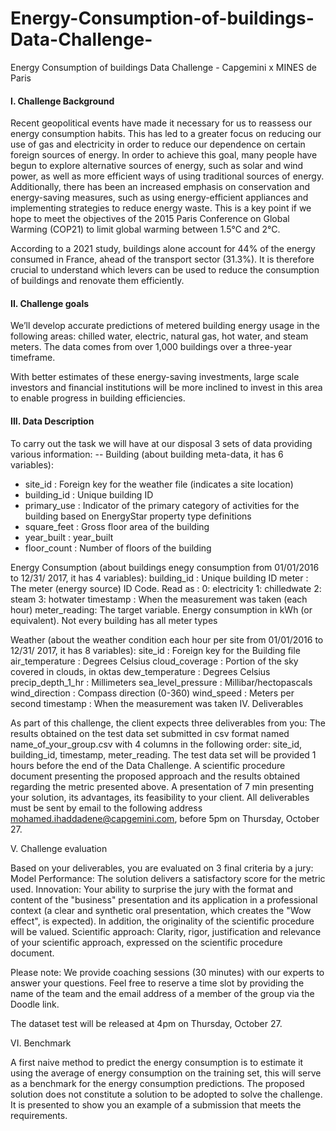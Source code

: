 # Energy-Consumption-of-buildings-Data-Challenge-
Energy Consumption of buildings Data Challenge - Capgemini x MINES de Paris

#### I. Challenge Background

Recent geopolitical events have made it necessary for us to reassess our energy consumption habits. This has led to a greater focus on reducing our use of gas and electricity in order to reduce our dependence on certain foreign sources of energy. In order to achieve this goal, many people have begun to explore alternative sources of energy, such as solar and wind power, as well as more efficient ways of using traditional sources of energy. Additionally, there has been an increased emphasis on conservation and energy-saving measures, such as using energy-efficient appliances and implementing strategies to reduce energy waste. This is a key point if we hope to meet the objectives of the 2015 Paris Conference on Global Warming (COP21) to limit global warming between 1.5°C and 2°C.

According to a 2021 study, buildings alone account for 44% of the energy consumed in France, ahead of the transport sector (31.3%). It is therefore crucial to understand which levers can be used to reduce the consumption of buildings and renovate them efficiently.

#### II. Challenge goals

We’ll develop accurate predictions of metered building energy usage in the following areas: chilled water, electric, natural gas, hot water, and steam meters. The data comes from over 1,000 buildings over a three-year timeframe.

With better estimates of these energy-saving investments, large scale investors and financial institutions will be more inclined to invest in this area to enable progress in building efficiencies.

#### III. Data Description

To carry out the task we will have at our disposal 3 sets of data providing various information:
-- Building (about building meta-data, it has 6 variables):
- site_id : Foreign key for the weather file (indicates a site location)
- building_id : Unique building ID
- primary_use : Indicator of the primary category of activities for the building based on EnergyStar property type definitions
- square_feet : Gross floor area of the building
- year_built : year_built
- floor_count : Number of floors of the building

Energy Consumption (about buildings enegy consumption from 01/01/2016 to 12/31/ 2017, it has 4 variables):
building_id : Unique building ID
meter : The meter (energy source) ID Code. Read as :
0: electricity
1: chilledwate
2: steam
3: hotwater
timestamp : When the measurement was taken (each hour)
meter_reading: The target variable. Energy consumption in kWh (or equivalent). Not every building has all meter types

Weather (about the weather condition each hour per site from 01/01/2016 to 12/31/ 2017, it has 8 variables):
site_id : Foreign key for the Building file
air_temperature : Degrees Celsius
cloud_coverage : Portion of the sky covered in clouds, in oktas
dew_temperature : Degrees Celsius
precip_depth_1_hr : Millimeters
sea_level_pressure : Millibar/hectopascals
wind_direction : Compass direction (0-360)
wind_speed : Meters per second
timestamp : When the measurement was taken
IV. Deliverables

As part of this challenge, the client expects three deliverables from you:
The results obtained on the test data set submitted in csv format named name_of_your_group.csv with 4 columns in the following order: site_id, building_id, timestamp, meter_reading. The test data set will be provided 1 hours before the end of the Data Challenge.
A scientific procedure document presenting the proposed approach and the results obtained regarding the metric presented above.
A presentation of 7 min presenting your solution, its advantages, its feasibility to your client.
All deliverables must be sent by email to the following address mohamed.ihaddadene@capgemini.com, before 5pm on Thursday, October 27.

V. Challenge evaluation

Based on your deliverables, you are evaluated on 3 final criteria by a jury:
Model Performance: The solution delivers a satisfactory score for the metric used.
Innovation: Your ability to surprise the jury with the format and content of the "business" presentation and its application in a professional context (a clear and synthetic oral presentation, which creates the "Wow effect", is expected). In addition, the originality of the scientific procedure will be valued.
Scientific approach: Clarity, rigor, justification and relevance of your scientific approach, expressed on the scientific procedure document.

Please note:
We provide coaching sessions (30 minutes) with our experts to answer your questions. Feel free to reserve a time slot by providing the name of the team and the email address of a member of the group via the Doodle link.

The dataset test will be released at 4pm on Thursday, October 27.

VI. Benchmark

A first naive method to predict the energy consumption is to estimate it using the average of energy consumption on the training set, this will serve as a benchmark for the energy consumption predictions.
The proposed solution does not constitute a solution to be adopted to solve the challenge. It is presented to show you an example of a submission that meets the requirements.
